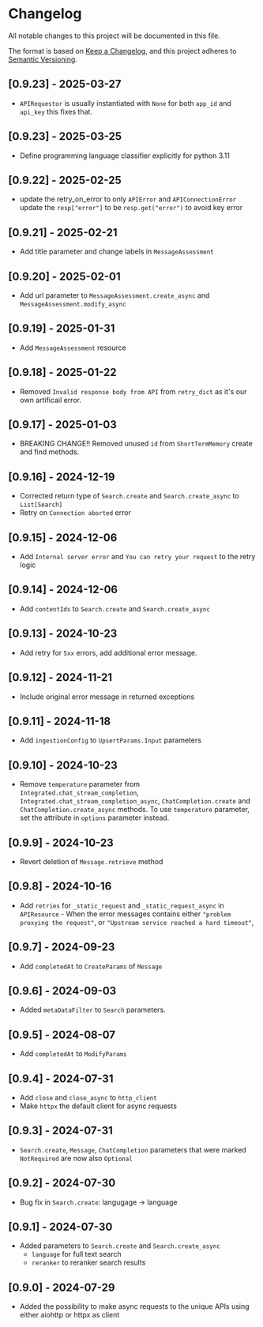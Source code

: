 # Changelog

All notable changes to this project will be documented in this file.

The format is based on [Keep a Changelog](https://keepachangelog.com/en/1.0.0/), 
and this project adheres to [Semantic Versioning](https://semver.org/spec/v2.0.0.html).

## [0.9.23] - 2025-03-27
- `APIRequestor` is usually instantiated with `None` for both `app_id` and `api_key` this fixes that.

## [0.9.23] - 2025-03-25
- Define programming language classifier explicitly for python 3.11

## [0.9.22] - 2025-02-25
- update the retry_on_error to only `APIError` and `APIConnectionError` update the `resp["error"]` to be `resp.get("error")` to avoid key error

## [0.9.21] - 2025-02-21
- Add title parameter and change labels in `MessageAssessment`

## [0.9.20] - 2025-02-01
- Add url parameter to `MessageAssessment.create_async` and `MessageAssessment.modify_async`

## [0.9.19] - 2025-01-31
- Add `MessageAssessment` resource

## [0.9.18] - 2025-01-22
- Removed `Invalid response body from API` from `retry_dict` as it's our own artificail error.

## [0.9.17] - 2025-01-03
- BREAKING CHANGE!! Removed unused `id` from `ShortTermMemory` create and find methods.

## [0.9.16] - 2024-12-19
- Corrected return type of `Search.create` and `Search.create_async` to `List[Search]`
- Retry on `Connection aborted` error

## [0.9.15] - 2024-12-06
- Add `Internal server error` and `You can retry your request` to the retry logic

## [0.9.14] - 2024-12-06
- Add `contentIds` to `Search.create` and `Search.create_async`

## [0.9.13] - 2024-10-23
- Add retry for `5xx` errors, add additional error message.

## [0.9.12] - 2024-11-21
- Include original error message in returned exceptions

## [0.9.11] - 2024-11-18
- Add  `ingestionConfig` to `UpsertParams.Input` parameters 

## [0.9.10] - 2024-10-23
- Remove `temperature` parameter from `Integrated.chat_stream_completion`, `Integrated.chat_stream_completion_async`, `ChatCompletion.create` and `ChatCompletion.create_async` methods. To use `temperature` parameter, set the attribute in `options` parameter instead.

## [0.9.9] - 2024-10-23
- Revert deletion of `Message.retrieve` method

## [0.9.8] - 2024-10-16
- Add `retries` for `_static_request` and `_static_request_async` in `APIResource` - When the error messages contains either  `"problem proxying the request"`,
        or `"Upstream service reached a hard timeout"`,
## [0.9.7] - 2024-09-23
- Add `completedAt` to `CreateParams` of `Message`

## [0.9.6] - 2024-09-03
- Added `metaDataFilter` to `Search` parameters.

## [0.9.5] - 2024-08-07
- Add `completedAt` to `ModifyParams`

## [0.9.4] - 2024-07-31
- Add `close` and `close_async` to `http_client`
- Make `httpx` the default client for async requests

## [0.9.3] - 2024-07-31
- `Search.create`, `Message`, `ChatCompletion` parameters that were marked `NotRequired` are now also `Optional`

## [0.9.2] - 2024-07-30
- Bug fix in `Search.create`: langugage -> language 

## [0.9.1] - 2024-07-30
- Added parameters to `Search.create` and `Search.create_async`
    - `language` for full text search
    - `reranker` to reranker search results

## [0.9.0] - 2024-07-29
- Added the possibility to make async requests to the unique APIs using either aiohttp or httpx as client
